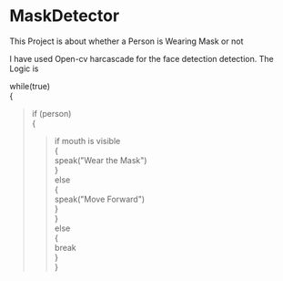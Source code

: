 # MaskDetector
This Project is about whether a Person is Wearing Mask or not

I have used Open-cv harcascade for the face detection detection. The Logic is 

while(true)<br>
{<br>
 > if (person)<br>
 {<br>
   >> if mouth is visible<br>
      {<br>
      speak("Wear the Mask")<br>
      }<br>
     else<br>
     {<br>
      speak("Move Forward")<br>
      }<br>
     }<br>
  else<br>
  {<br>
  break<br>
  }<br>
}
 

